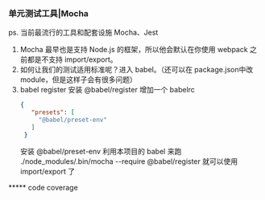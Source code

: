 ### 单元测试工具|Mocha
ps. 当前最流行的工具和配套设施 Mocha、Jest
1. Mocha 最早也是支持 Node.js 的框架，所以他会默认在你使用 webpack 之前都是不支持 import/export。
2. 如何让我们的测试适用标准呢？进入 babel。（还可以在 package.json中改module，但是这样子会有很多问题）
3. babel register
   安装 @babel/register
   增加一个 babelrc 
   ```json
   {
      "presets": [
        "@babel/preset-env"
      ]
    }
   ```
   安装 @babel/preset-env
   利用本项目的 babel 来跑
   ./node_modules/.bin/mocha --require @babel/register 
   就可以使用 import/export 了

***** code coverage